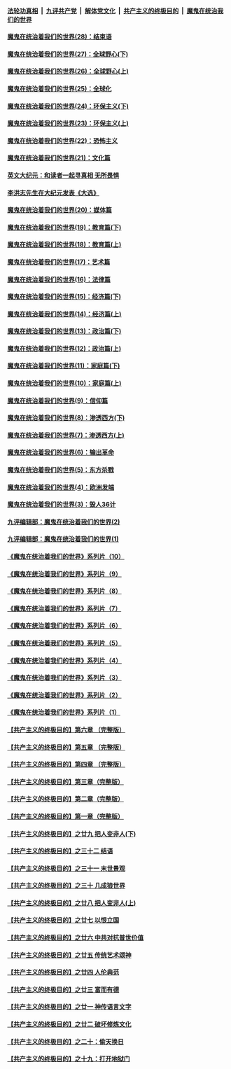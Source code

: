 

####  [法轮功真相](../../../../basic/blob/master/README.md?t=03061131) &nbsp;|&nbsp; [九评共产党](../../../../9ping.md/blob/master/README.md?t=03061131) &nbsp;|&nbsp; [解体党文化](../../../../jtdwh.md/blob/master/README.md?t=03061131)  &nbsp;|&nbsp; [共产主义的终极目的](../../../../gczydzjmd.md/blob/master/README.md?t=03061131) &nbsp;|&nbsp; [魔鬼在统治我们的世界](../../../../mgztzwmdsj.md/blob/master/README.md?t=03061131) 

#### [魔鬼在统治着我们的世界(28)：结束语](../pages/nsc422/n10936246.md?t=03061131) 

#### [魔鬼在统治着我们的世界(27)：全球野心(下)](../pages/nsc422/n10928319.md?t=03061131) 

#### [魔鬼在统治着我们的世界(26)：全球野心(上)](../pages/nsc422/n10900318.md?t=03061131) 

#### [魔鬼在统治着我们的世界(25)：全球化](../pages/nsc422/n10788205.md?t=03061131) 

#### [魔鬼在统治着我们的世界(24)：环保主义(下)](../pages/nsc422/n10695307.md?t=03061131) 

#### [魔鬼在统治着我们的世界(23)：环保主义(上)](../pages/nsc422/n10688613.md?t=03061131) 

#### [魔鬼在统治着我们的世界(22)：恐怖主义](../pages/nsc422/n10614727.md?t=03061131) 

#### [魔鬼在统治着我们的世界(21)：文化篇](../pages/nsc422/n10597706.md?t=03061131) 

#### [英文大纪元：和读者一起寻真相 无所畏惧](../pages/nsc422/n12542027.md?t=03061131) 

#### [李洪志先生在大纪元发表《大选》](../pages/nsc422/n12534746.md?t=03061131) 

#### [魔鬼在统治着我们的世界(20)：媒体篇](../pages/nsc422/n10586579.md?t=03061131) 

#### [魔鬼在统治着我们的世界(19)：教育篇(下)](../pages/nsc422/n10564808.md?t=03061131) 

#### [魔鬼在统治着我们的世界(18)：教育篇(上)](../pages/nsc422/n10526970.md?t=03061131) 

#### [魔鬼在统治着我们的世界(17)：艺术篇](../pages/nsc422/n10499093.md?t=03061131) 

#### [魔鬼在统治着我们的世界(16)：法律篇](../pages/nsc422/n10485969.md?t=03061131) 

#### [魔鬼在统治着我们的世界(15)：经济篇(下)](../pages/nsc422/n10469975.md?t=03061131) 

#### [魔鬼在统治着我们的世界(14)：经济篇(上)](../pages/nsc422/n10457370.md?t=03061131) 

#### [魔鬼在统治着我们的世界(13)：政治篇(下)](../pages/nsc422/n10448270.md?t=03061131) 

#### [魔鬼在统治着我们的世界(12)：政治篇(上)](../pages/nsc422/n10444576.md?t=03061131) 

#### [魔鬼在统治着我们的世界(11)：家庭篇(下)](../pages/nsc422/n10440961.md?t=03061131) 

#### [魔鬼在统治着我们的世界(10)：家庭篇(上)](../pages/nsc422/n10435448.md?t=03061131) 

#### [魔鬼在统治着我们的世界(9)：信仰篇](../pages/nsc422/n10432159.md?t=03061131) 

#### [魔鬼在统治着我们的世界(8)：渗透西方(下)](../pages/nsc422/n10429603.md?t=03061131) 

#### [魔鬼在统治着我们的世界(7)：渗透西方(上)](../pages/nsc422/n10426013.md?t=03061131) 

#### [魔鬼在统治着我们的世界(6)：输出革命](../pages/nsc422/n10421536.md?t=03061131) 

#### [魔鬼在统治着我们的世界(5)：东方杀戮](../pages/nsc422/n10417707.md?t=03061131) 

#### [魔鬼在统治着我们的世界(4)：欧洲发端](../pages/nsc422/n10414890.md?t=03061131) 

#### [魔鬼在统治着我们的世界(3)：毁人36计](../pages/nsc422/n10411583.md?t=03061131) 

#### [九评编辑部：魔鬼在统治着我们的世界(2)](../pages/nsc422/n10410036.md?t=03061131) 

#### [九评编辑部：魔鬼在统治着我们的世界(1)](../pages/nsc422/n10406825.md?t=03061131) 

#### [《魔鬼在统治着我们的世界》系列片（10）](../pages/nsc422/n12292670.md?t=03061131) 

#### [《魔鬼在统治着我们的世界》系列片（9）](../pages/nsc422/n12290859.md?t=03061131) 

#### [《魔鬼在统治着我们的世界》系列片（8）](../pages/nsc422/n12287445.md?t=03061131) 

#### [《魔鬼在统治着我们的世界》系列片（7）](../pages/nsc422/n12283425.md?t=03061131) 

#### [《魔鬼在统治着我们的世界》系列片（6）](../pages/nsc422/n12282314.md?t=03061131) 

#### [《魔鬼在统治着我们的世界》系列片（5）](../pages/nsc422/n12281419.md?t=03061131) 

#### [《魔鬼在统治着我们的世界》系列片（4）](../pages/nsc422/n12274024.md?t=03061131) 

#### [《魔鬼在统治着我们的世界》系列片（3）](../pages/nsc422/n12271322.md?t=03061131) 

#### [《魔鬼在统治着我们的世界》系列片（2）](../pages/nsc422/n12269049.md?t=03061131) 

#### [《魔鬼在统治着我们的世界》系列片（1）](../pages/nsc422/n12267575.md?t=03061131) 

#### [【共产主义的终极目的】第六章 （完整版）](../pages/nsc422/n11428913.md?t=03061131) 

#### [【共产主义的终极目的】第五章 （完整版）](../pages/nsc422/n11428912.md?t=03061131) 

#### [【共产主义的终极目的】第四章 （完整版）](../pages/nsc422/n11428907.md?t=03061131) 

#### [【共产主义的终极目的】第三章（完整版）](../pages/nsc422/n11428848.md?t=03061131) 

#### [【共产主义的终极目的】第二章（完整版）](../pages/nsc422/n11428831.md?t=03061131) 

#### [【共产主义的终极目的】第一章（完整版）](../pages/nsc422/n11417651.md?t=03061131) 

#### [【共产主义的终极目的】之廿九 把人变非人(下)](../pages/nsc422/n11344140.md?t=03061131) 

#### [【共产主义的终极目的】之三十二 结语](../pages/nsc422/n11360535.md?t=03061131) 

#### [【共产主义的终极目的】之三十一 末世景观](../pages/nsc422/n11351129.md?t=03061131) 

#### [【共产主义的终极目的】之三十 几成狼世界](../pages/nsc422/n11348280.md?t=03061131) 

#### [【共产主义的终极目的】之廿八 把人变非人(上)](../pages/nsc422/n11340492.md?t=03061131) 

#### [【共产主义的终极目的】之廿七 以恨立国](../pages/nsc422/n11336944.md?t=03061131) 

#### [【共产主义的终极目的】之廿六 中共对抗普世价值](../pages/nsc422/n11324785.md?t=03061131) 

#### [【共产主义的终极目的】之廿五 传统艺术颂神](../pages/nsc422/n11296396.md?t=03061131) 

#### [【共产主义的终极目的】之廿四 人伦典范](../pages/nsc422/n11296397.md?t=03061131) 

#### [【共产主义的终极目的】之廿三 富而有德](../pages/nsc422/n11283598.md?t=03061131) 

#### [【共产主义的终极目的】之廿一 神传语言文字](../pages/nsc422/n11263265.md?t=03061131) 

#### [【共产主义的终极目的】之廿二 破坏修炼文化](../pages/nsc422/n11245728.md?t=03061131) 

#### [【共产主义的终极目的】之二十：偷天换日](../pages/nsc422/n11238846.md?t=03061131) 

#### [【共产主义的终极目的】之十九：打开地狱门](../pages/nsc422/n11206376.md?t=03061131) 

